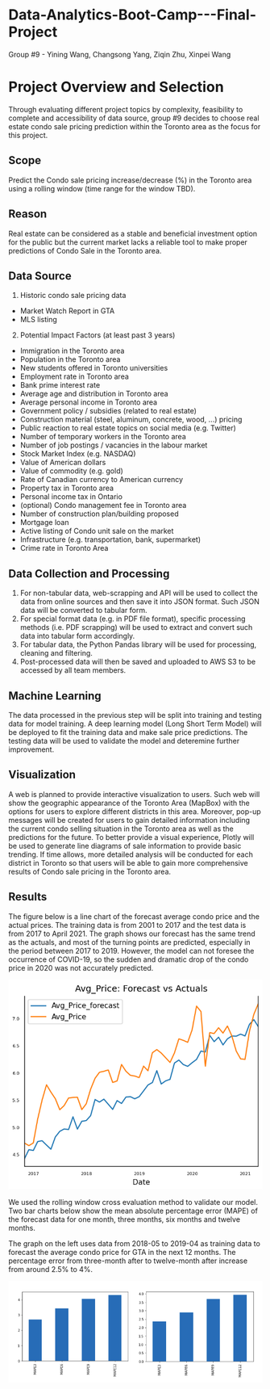 # Data-Analytics-Boot-Camp---Final-Project
Group #9 - Yining Wang, Changsong Yang, Ziqin Zhu, Xinpei Wang

# Project Overview and Selection
Through evaluating different project topics by complexity, feasibility to complete and accessibility of data source, group #9 decides to choose real estate condo sale pricing prediction within the Toronto area as the focus for this project. 

## Scope
Predict the Condo sale pricing increase/decrease (%) in the Toronto area using a rolling window (time range for the window TBD).

## Reason
Real estate can be considered as a stable and beneficial investment option for the public but the current market lacks a reliable tool to make proper predictions of Condo Sale in the Toronto area.

## Data Source
1. Historic condo sale pricing data  
- Market Watch Report in GTA  
- MLS listing  
2. Potential Impact Factors (at least past 3 years)    
- Immigration in the Toronto area  
- Population in the Toronto area  
- New students offered in Toronto universities  
- Employment rate in Toronto area
- Bank prime interest rate  
- Average age and distribution in Toronto area  
- Average personal income in Toronto area
- Government policy / subsidies (related to real estate)  
- Construction material (steel, aluminum, concrete, wood, ...) pricing  
- Public reaction to real estate topics on social media (e.g. Twitter)  
- Number of temporary workers in the Toronto area  
- Number of job postings / vacancies in the labour market  
- Stock Market Index (e.g. NASDAQ)  
- Value of American dollars  
- Value of commodity (e.g. gold)  
- Rate of Canadian currency to American currency  
- Property tax in Toronto area  
- Personal income tax in Ontario  
- (optional) Condo management fee in Toronto area   
- Number of construction plan/building proposed  
- Mortgage loan  
- Active listing of Condo unit sale on the market  
- Infrastructure (e.g. transportation, bank, supermarket)  
- Crime rate in Toronto Area  

## Data Collection and Processing
1. For non-tabular data, web-scrapping and API will be used to collect the data from online sources and then save it into JSON format. Such JSON data will be converted to tabular form.  
2. For special format data (e.g. in PDF file format), specific processing methods (i.e. PDF scrapping) will be used to extract and convert such data into tabular form accordingly.  
3. For tabular data, the Python Pandas library will be used for processing, cleaning and filtering.  
4. Post-processed data will then be saved and uploaded to AWS S3 to be accessed by all team members.   

## Machine Learning
The data processed in the previous step will be split into training and testing data for model training. A deep learning model (Long Short Term Model) will be deployed to fit the training data and make sale price predictions. The testing data will be used to validate the model and deteremine further improvement.  

## Visualization
A web is planned to provide interactive visualization to users. Such web will show the geographic appearance of the Toronto Area (MapBox) with the options for users to explore different districts in this area. Moreover, pop-up messages will be created for users to gain detailed information including the current condo selling situation in the Toronto area as well as the predictions for the future. To better provide a visual experience, Plotly will be used to generate line diagrams of sale information to provide basic trending. If time allows, more detailed analysis will be conducted for each district in Toronto so that users will be able to gain more comprehensive results of Condo sale pricing in the Toronto area.

## Results

The figure below is a line chart of the forecast average condo price and the actual prices. The training data is from 2001 to 2017 and the test data is from 2017 to April 2021. The graph shows our forecast has the same trend as the actuals, and most of the turning points are predicted, especially in the period between 2017 to 2019. However, the model can not foresee the occurrence of COVID-19, so the sudden and dramatic drop of the condo price in 2020 was not accurately predicted.

![Test_long_forecast_2.png](images/Test_long_forecast_2.png)

We used the rolling window cross evaluation method to validate our model. Two bar charts below show the mean absolute percentage error (MAPE) of the forecast data for one month, three months, six months and twelve months. 

The graph on the left uses data from 2018-05 to 2019-04 as training data to forecast the average condo price for GTA in the next 12 months. The percentage error from three-month after to twelve-month after increase from around 2.5% to 4%. 

![Error_combined.png](images/Error_combined.png)
